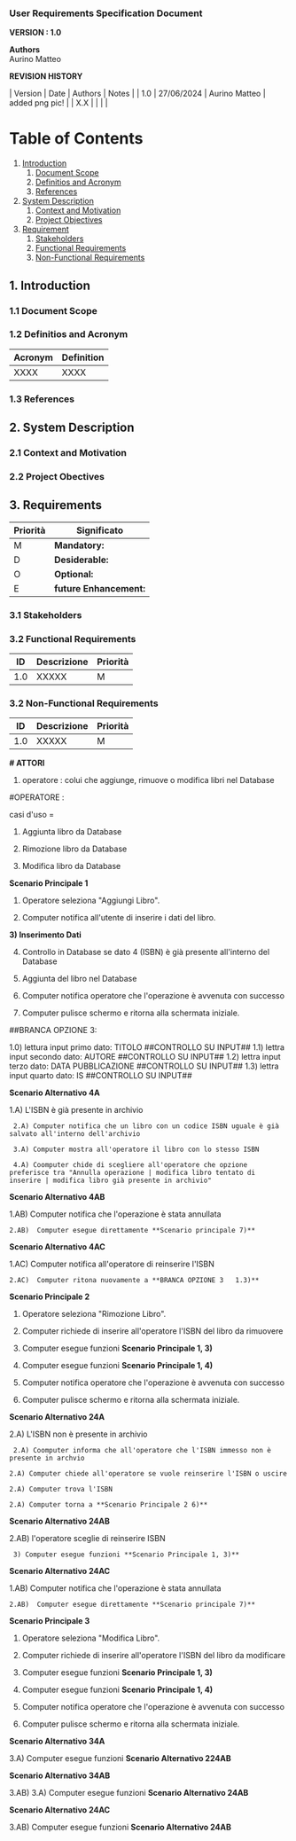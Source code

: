 
### User Requirements Specification Document


**VERSION : 1.0**

**Authors**  
Aurino
Matteo

**REVISION HISTORY**

| Version    | Date        | Authors      | Notes        |
| 1.0 | 27/06/2024 | Aurino Matteo | added png pic! |
| X.X |  | |  |

# Table of Contents

1. [Introduction](#p1)
	1. [Document Scope](#sp1.1)
	2. [Definitios and Acronym](#sp1.2) 
	3. [References](#sp1.3)
2. [System Description](#p2)
	1. [Context and Motivation](#sp2.1)
	2. [Project Objectives](#sp2.2)
3. [Requirement](#p3)
 	1. [Stakeholders](#sp3.1)
 	2. [Functional Requirements](#sp3.2)
 	3. [Non-Functional Requirements](#sp3.3)
  
  

<a name="p1"></a>

## 1. Introduction

<a name="sp1.1"></a>

### 1.1 Document Scope


<a name="sp1.2"></a>

### 1.2 Definitios and Acronym


| Acronym				| Definition | 
| ------------------------------------- | ----------- | 
| XXXX                                  | XXXX |

<a name="sp1.3"></a>

### 1.3 References 

<a name="p2"></a>

## 2. System Description
<a name="sp2.15"></a>

### 2.1 Context and Motivation

<a name="sp2.2"></a>

### 2.2 Project Obectives 

<a name="p3"></a>

## 3. Requirements

| Priorità | Significato | 
| --------------- | ----------- | 
| M | **Mandatory:**   |
| D | **Desiderable:** |
| O | **Optional:**    |
| E | **future Enhancement:** |

<a name="sp3.1"></a>
### 3.1 Stakeholders

<a name="sp3.2"></a>
### 3.2 Functional Requirements 

| ID | Descrizione | Priorità |
| --------------- | ----------- | ---------- | 
| 1.0 |  XXXXX |M|

<a name="sp3.3"></a>
### 3.2 Non-Functional Requirements 
 
| ID | Descrizione | Priorità |
| --------------- | ----------- | ---------- | 
| 1.0 | XXXXX |M|

**# ATTORI**

1) operatore : colui che aggiunge, rimuove o modifica libri nel Database




#OPERATORE : 

casi d'uso =

1) Aggiunta libro da Database

2) Rimozione libro da Database

3) Modifica libro da Database


**Scenario Principale 1**

1) Operatore seleziona "Aggiungi Libro".

2) Computer notifica all'utente di inserire i dati del libro.

**3) Inserimento Dati**

4) Controllo in Database se dato 4 (ISBN) è già presente all'interno del Database

5) Aggiunta del libro nel Database

6) Computer notifica operatore che l'operazione è avvenuta con successo

7) Computer pulisce schermo e ritorna alla schermata iniziale.

##BRANCA OPZIONE 3:

1.0) lettura input primo dato: TITOLO
##CONTROLLO SU INPUT##
1.1) lettra input secondo dato: AUTORE
##CONTROLLO SU INPUT##
1.2) lettra input terzo dato: DATA PUBBLICAZIONE
##CONTROLLO SU INPUT##
1.3) lettra input quarto dato: IS
##CONTROLLO SU INPUT##



**Scenario Alternativo 4A**

1.A) L'ISBN è già presente in archivio
		
     2.A) Computer notifica che un libro con un codice ISBN uguale è già salvato all'interno dell'archivio

     3.A) Computer mostra all'operatore il libro con lo stesso ISBN 

     4.A) Coomputer chide di scegliere all'operatore che opzione preferisce tra "Annulla operazione | modifica libro tentato di inserire | modifica libro già presente in archivio"



**Scenario Alternativo 4AB**

1.AB) Computer notifica che l'operazione è stata annullata

    2.AB)  Computer esegue direttamente **Scenario principale 7)**


**Scenario Alternativo 4AC**

1.AC) Computer notifica all'operatore di reinserire l'ISBN 

    2.AC)  Computer ritona nuovamente a **BRANCA OPZIONE 3   1.3)** 







**Scenario Principale 2**

1) Operatore seleziona "Rimozione Libro".

2) Computer richiede di inserire all'operatore l'ISBN del libro da rimuovere

3) Computer esegue funzioni **Scenario Principale 1, 3)**

4) Computer esegue funzioni **Scenario Principale 1, 4)** 

6) Computer notifica operatore che l'operazione è avvenuta con successo

7) Computer pulisce schermo e ritorna alla schermata iniziale.


**Scenario Alternativo 24A**

2.A) L'ISBN non è presente in archivio

     2.A) Coomputer informa che all'operatore che l'ISBN immesso non è presente in archvio

	2.A) Computer chiede all'operatore se vuole reinserire l'ISBN o uscire

	2.A) Computer trova l'ISBN

	2.A) Computer torna a **Scenario Principale 2 6)**



**Scenario Alternativo 24AB**

2.AB) l'operatore sceglie di reinserire ISBN

     3) Computer esegue funzioni **Scenario Principale 1, 3)**

**Scenario Alternativo 24AC**

1.AB) Computer notifica che l'operazione è stata annullata

    2.AB)  Computer esegue direttamente **Scenario principale 7)**







**Scenario Principale 3**

1) Operatore seleziona "Modifica Libro".

2) Computer richiede di inserire all'operatore l'ISBN del libro da modificare

3) Computer esegue funzioni **Scenario Principale 1, 3)**

4) Computer esegue funzioni **Scenario Principale 1, 4)** 

6) Computer notifica operatore che l'operazione è avvenuta con successo

7) Computer pulisce schermo e ritorna alla schermata iniziale.


**Scenario Alternativo 34A**

3.A) Computer esegue funzioni **Scenario Alternativo 224AB**


**Scenario Alternativo 34AB**

3.AB) 3.A) Computer esegue funzioni **Scenario Alternativo 24AB**

**Scenario Alternativo 24AC**

3.AB) Computer esegue funzioni **Scenario Alternativo 24AB**







